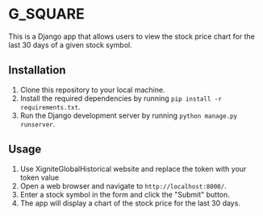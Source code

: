 # G_SQUARE

This is a Django app that allows users to view the stock price chart for the last 30 days of a given stock symbol.

## Installation

1. Clone this repository to your local machine.
2. Install the required dependencies by running `pip install -r requirements.txt`.
3. Run the Django development server by running `python manage.py runserver`.

## Usage
1. Use XigniteGlobalHistorical website and replace the token with your token value
1. Open a web browser and navigate to `http://localhost:8000/`.
2. Enter a stock symbol in the form and click the "Submit" button.
3. The app will display a chart of the stock price for the last 30 days.

